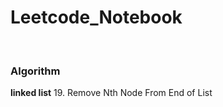 # Leetcode_Notebook


<br>  




### Algorithm 

**linked list**
19. Remove Nth Node From End of List
